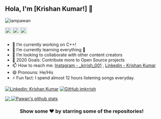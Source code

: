 ## Hola, I'm [Krishan Kumar!] 👋

<p align="left"> <img src="https://komarev.com/ghpvc/?username=imkrrish&label=Views&color=blue&style=plastic" alt="iampawan" /> </p>


<a href="https://www.linkedin.com/in/imkrrish/">
  <img align="left" alt="Atul's Linkdein" width="22px" src="https://cdn.jsdelivr.net/npm/simple-icons@v3/icons/linkedin.svg" />
</a>
<a href="https://github.com/imkrrish">
  <img align="left" alt="Atul's Github" width="22px" src="https://cdn.jsdelivr.net/npm/simple-icons@v3/icons/github.svg" />
</a>

<a href="https://www.instagram.com/_krrish_001/">
  <img align="left" alt="Atul's Instagram" width="22px" src="https://cdn.jsdelivr.net/npm/simple-icons@v3/icons/instagram.svg" />
</a>



<br/>
<br/>




- 🔭 I’m currently working on C++!
- 🌱 I’m currently learning everything 🤣
- 👯 I’m looking to collaborate with other content creators
- 🥅 2020 Goals: Contribute more to Open Source projects
- 📫 How to reach me: [Instagram - _krrish_001](https://www.instagram.com/_krrish_001/) , [Linkedin - Krishan Kumar](https://www.linkedin.com/in/imkrrish/)
- 😄 Pronouns: He/His
- ⚡ Fun fact: I spend almost 12 hours listening songs everyday.


[![Linkedin: Krishan Kumar](https://img.shields.io/badge/-KrishanKumar-blue?style=flat-square&logo=Linkedin&logoColor=white&link=https://www.linkedin.com/in/imkrrish/)](https://www.linkedin.com/in/imkrrish/)
[![GitHub imkrrish](https://img.shields.io/github/followers/imkrrish?label=follow&style=social)](https://github.com/imkrrish)






<a href="https://github.com/imkrrish">
  <img align="center" src="https://github-readme-stats.vercel.app/api/top-langs/?username=imkrrish&theme=dark&hide_langs_below=1" />
</a>
<a href="https://github.com/imkrrish">
 <img align="center" src="https://github-readme-stats.vercel.app/api?username=imkrrish&show_icons=true&theme=dark&line_height=27" alt="Pawan's github stats"/>
</a>

<div align="center">

### Show some ❤️ by starring some of the repositories!

</div>
 
